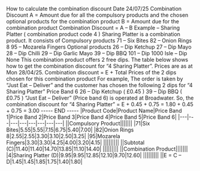 How to calculate the combination discount					        Date  24/07/25
Combination Discount
A = Amount due for all the compulsory products and the chosen optional products for 	   	       the combination product
B = Amount due for the combination product
Combination Discount = A – B
Example – Sharing Platter   ( combination product code 4 )
Sharing Platter is a combination product. It consists of
Compulsory products
71 – Six Bites
82 – Onion Rings 8
95 – Mozarela Fingers
Optional products
26 – Dip Ketchup
27 – Dip Mayo
28 – Dip Chilli
29 – Dip Garlic Mayo
39 – Dip BBQ
101 – Dip 1000 Isle
– Dip None
This combination product offers 2 free dips.
The table below shows how to get the combination discount for “4  Sharing Platter”.
Prices are as at Mon 28/04/25.
Combination discount = E + Total Prices of the 2 dips chosen for this combination product
For example,
The order is taken by “Just Eat – Deliver” and the customer has chosen the following 2 dips for
“4  Sharing Platter”
Price Band 6
26 – Dip Ketchup    ( £0.45  )
39 – Dip BBQ         ( £0.75  )
“Just Eat – Deliver”  (Price band 6)  is operated at Broadwater.
So, the combination discount for “4  Sharing Platter”  = E + 0.45 + 0.75
= 1.80 + 0.45 + 0.75
= 3.00
-----  END  -----
|Product
Code|Product Name|Price
Band
1|Price
Band 
2|Price 
Band
3|Price
Band 
4|Price
Band
5|Price 
Band
6|
|---|---|---|---|---|---|---|---|
||Compulsory 
Product|||||||
|71|Six Bites|5.55|5.55|7.15|6.75|5.40|7.00|
|82|Onion Rings 8|2.55|2.55|3.30|3.10|2.50|3.25|
|95|Mozarela Fingers|3.30|3.30|4.25|4.00|3.20|4.15|
|||||||||
||Subtotal              (C)|11.40|11.40|14.70|13.85|11.10|14.40|
|||||||||
||Combination Product|||||||
|4|Sharing Platter    (D)|9.95|9.95|12.85|12.10|9.70|12.60|
|||||||||
||E =  C – D|1.45|1.45|1.85|1.75|1.40|1.80|